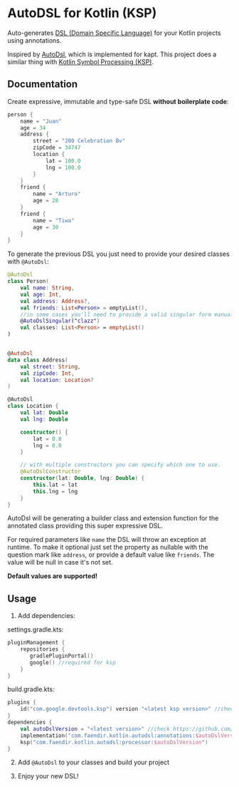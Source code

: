 # AutoDSL for Kotlin (KSP)

Auto-generates [DSL (Domain Specific Language)](https://en.wikipedia.org/wiki/Domain-specific_language)
for your Kotlin projects using annotations.

Inspired by [AutoDsl](https://github.com/juanchosaravia/autodsl), which is implemented for kapt. This project does a similar thing with [Kotlin Symbol
Processing (KSP)](https://github.com/google/ksp).

## Documentation

Create expressive, immutable and type-safe DSL **without boilerplate code**:

```kotlin
person {
    name = "Juan"
    age = 34
    address {
        street = "200 Celebration Bv"
        zipCode = 34747
        location {
            lat = 100.0
            lng = 100.0
        }
    }
    friend {
        name = "Arturo"
        age = 28
    }
    friend {
        name = "Tiwa"
        age = 30
    }
}
```

To generate the previous DSL you just need to provide your desired classes with `@AutoDsl`:

```kotlin
@AutoDsl
class Person(
    val name: String,
    val age: Int,
    val address: Address?,
    val friends: List<Person> = emptyList(),
    //in some cases you'll need to provide a valid singular form manually
    @AutoDslSingular("clazz")
    val classes: List<Person> = emptyList()
)


@AutoDsl
data class Address(
    val street: String,
    val zipCode: Int,
    val location: Location?
)

@AutoDsl
class Location {
    val lat: Double
    val lng: Double

    constructor() {
        lat = 0.0
        lng = 0.0
    }

    // with multiple constructors you can specify which one to use.
    @AutoDslConstructor
    constructor(lat: Double, lng: Double) {
        this.lat = lat
        this.lng = lng
    }
}
```
AutoDsl will be generating a builder class and extension function for the annotated class providing this super expressive DSL.

For required parameters like `name` the DSL will throw an exception at runtime. To make it optional just set the property as nullable with the question mark like `address`, or provide a default value like `friends`. The value will be null in case it's not set.

 **Default values are supported!**
 
## Usage

 1. Add dependencies:

settings.gradle.kts:
```kotlin
pluginManagement {
    repositories {
       gradlePluginPortal()
       google() //required for ksp
    }
}
```

build.gradle.kts:
```kotlin
plugins {
    id("com.google.devtools.ksp") version "<latest ksp version>" //check https://github.com/google/ksp/releases
}
dependencies {
    val autoDslVersion = "<latest version>" //check https://github.com/F43nd1r/autodsl-ksp/releases
    implementation("com.faendir.kotlin.autodsl:annotations:$autoDslVersion")
    ksp("com.faendir.kotlin.autodsl:processor:$autoDslVersion")
}
```
 2. Add `@AutoDsl` to your classes and build your project

 3. Enjoy your new DSL!
